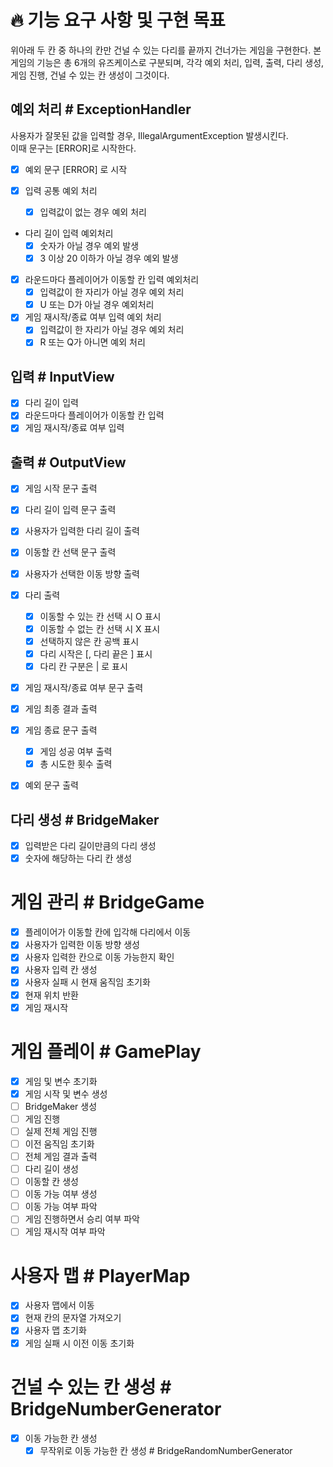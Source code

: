 # 🔥 기능 요구 사항 및 구현 목표
위아래 두 칸 중 하나의 칸만 건널 수 있는 다리를 끝까지 건너가는 게임을 구현한다.
본 게임의 기능은 총 6개의 유즈케이스로 구분되며,
각각 예외 처리, 입력, 출력, 다리 생성, 게임 진행, 건널 수 있는 칸 생성이 그것이다.

## 예외 처리 # ExceptionHandler
사용자가 잘못된 값을 입력할 경우, IllegalArgumentException 발생시킨다.  
이때 문구는 [ERROR]로 시작한다.
- [x] 예외 문구 [ERROR] 로 시작

- [x] 입력 공통 예외 처리
  - [x] 입력값이 없는 경우 예외 처리

- 다리 길이 입력 예외처리 
  - [x] 숫자가 아닐 경우 예외 발생
  - [x] 3 이상 20 이하가 아닐 경우 예외 발생

- [x] 라운드마다 플레이어가 이동할 칸 입력 예외처리
  - [x] 입력값이 한 자리가 아닐 경우 예외 처리 
  - [x] U 또는 D가 아닐 경우 예외처리

- [x] 게임 재시작/종료 여부 입력 예외 처리
  - [x] 입력값이 한 자리가 아닐 경우 예외 처리
  - [x] R 또는 Q가 아니면 예외 처리

## 입력 # InputView
- [x] 다리 길이 입력
- [x] 라운드마다 플레이어가 이동할 칸 입력
- [x] 게임 재시작/종료 여부 입력

## 출력 # OutputView
- [x] 게임 시작 문구 출력
- [x] 다리 길이 입력 문구 출력
- [x] 사용자가 입력한 다리 길이 출력
- [x] 이동할 칸 선택 문구 출력
- [x] 사용자가 선택한 이동 방향 출력

- [x] 다리 출력
  - [x] 이동할 수 있는 칸 선택 시 O 표시
  - [x] 이동할 수 없는 칸 선택 시 X 표시
  - [x] 선택하지 않은 칸 공백 표시
  - [x] 다리 시작은 [, 다리 끝은 ] 표시
  - [x] 다리 칸 구분은 | 로 표시

- [x] 게임 재시작/종료 여부 문구 출력
- [x] 게임 최종 결과 출력
- [x] 게임 종료 문구 출력
  - [x] 게임 성공 여부 출력
  - [x] 총 시도한 횟수 출력

- [x] 예외 문구 출력

## 다리 생성 # BridgeMaker
- [x] 입력받은 다리 길이만큼의 다리 생성
- [x] 숫자에 해당하는 다리 칸 생성

# 게임 관리 # BridgeGame
- [x] 플레이어가 이동할 칸에 입각해 다리에서 이동
- [x] 사용자가 입력한 이동 방향 생성
- [x] 사용자 입력한 칸으로 이동 가능한지 확인
- [x] 사용자 입력 칸 생성
- [x] 사용자 실패 시 현재 움직임 초기화
- [x] 현재 위치 반환
- [x] 게임 재시작

# 게임 플레이 # GamePlay
- [x] 게임 및 변수 초기화
- [x] 게임 시작 및 변수 생성
- [ ] BridgeMaker 생성
- [ ] 게임 진행
- [ ] 실제 전체 게임 진행
- [ ] 이전 움직임 초기화
- [ ] 전체 게임 결과 출력
- [ ] 다리 길이 생성
- [ ] 이동할 칸 생성
- [ ] 이동 가능 여부 생성
- [ ] 이동 가능 여부 파악
- [ ] 게임 진행하면서 승리 여부 파악
- [ ] 게임 재시작 여부 파악

# 사용자 맵 # PlayerMap
- [x] 사용자 맵에서 이동
- [x] 현재 칸의 문자열 가져오기
- [x] 사용자 맵 초기화
- [x] 게임 실패 시 이전 이동 초기화

# 건널 수 있는 칸 생성 # BridgeNumberGenerator
- [x] 이동 가능한 칸 생성
  - [x] 무작위로 이동 가능한 칸 생성 # BridgeRandomNumberGenerator